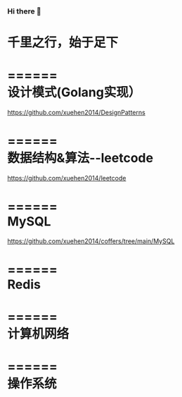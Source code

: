 ### Hi there 👋

<!--
**xuehen2014/xuehen2014** is a ✨ _special_ ✨ repository because its `README.md` (this file) appears on your GitHub profile.

Here are some ideas to get you started:

- 🔭 I’m currently working on ...
- 🌱 I’m currently learning ...
- 👯 I’m looking to collaborate on ...
- 🤔 I’m looking for help with ...
- 💬 Ask me about ...
- 📫 How to reach me: ...
- 😄 Pronouns: ...
- ⚡ Fun fact: ...
-->
# 千里之行，始于足下

======  
设计模式(Golang实现）
======
https://github.com/xuehen2014/DesignPatterns

======  
数据结构&算法--leetcode
======
https://github.com/xuehen2014/leetcode

======  
MySQL
======  
https://github.com/xuehen2014/coffers/tree/main/MySQL

======  
Redis
======

======  
计算机网络
======

======  
操作系统
======
